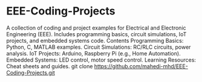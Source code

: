 # EEE-Coding-Projects
A collection of coding and project examples for Electrical and Electronic Engineering (EEE). Includes programming basics, circuit simulations, IoT projects, and embedded systems code.
Contents
Programming Basics: Python, C, MATLAB examples.
Circuit Simulations: RC/RLC circuits, power analysis.
IoT Projects: Arduino, Raspberry Pi (e.g., Home Automation).
Embedded Systems: LED control, motor speed control.
Learning Resources: Cheat sheets and guides.
git clone https://github.com/mahedi-mhd/EEE-Coding-Projects.git  
